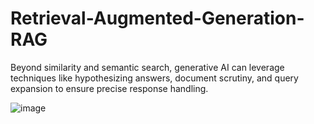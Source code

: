 # Retrieval-Augmented-Generation-RAG
Beyond similarity and semantic search, generative AI can leverage techniques like hypothesizing answers, document scrutiny, and query expansion to ensure precise response handling.

![image](https://github.com/sasireddyvari/Retrieval-Augmented-Generation-RAG/assets/48015531/1ca139f4-f239-4744-920b-2e2ffe61cbd7)
